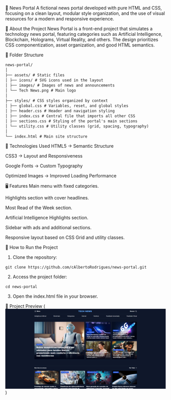 📰 News Portal
A fictional news portal developed with pure HTML and CSS, focusing on a clean layout, modular style organization, and the use of visual resources for a modern and responsive experience.

📌 About the Project
News Portal is a front-end project that simulates a technology news portal, featuring categories such as Artificial Intelligence, Blockchain, Holograms, Virtual Reality, and others.
The design prioritizes CSS componentization, asset organization, and good HTML semantics.

📂 Folder Structure

```
news-portal/
│
├── assets/ # Static files
│ ├── icons/ # SVG icons used in the layout
│ ├── images/ # Images of news and announcements
│ └── Tech News.png # Main logo
│
├── styles/ # CSS styles organized by context
│ ├── global.css # Variables, reset, and global styles
│ ├── header.css # Header and navigation styling
│ ├── index.css # Central file that imports all other CSS
│ ├── sections.css # Styling of the portal's main sections
│ └── utility.css # Utility classes (grid, spacing, typography)
│
└── index.html # Main site structure
```
🎨 Technologies Used
HTML5 → Semantic Structure

CSS3 → Layout and Responsiveness

Google Fonts → Custom Typography

Optimized Images → Improved Loading Performance

🖥️ Features
Main menu with fixed categories.

Highlights section with cover headlines.

Most Read of the Week section.

Artificial Intelligence Highlights section.

Sidebar with ads and additional sections.

Responsive layout based on CSS Grid and utility classes.

🚀 How to Run the Project

1. Clone the repository:

```
git clone https://github.com/cAlbertoRodrigues/news-portal.git
```

2.  Access the project folder:
```
cd news-portal
```
3.  Open the index.html file in your browser.

   📸 Project Preview
(![Project Preview](/assets/Preview.png))
